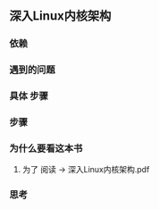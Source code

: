 ## 深入Linux内核架构

### 依赖


### 遇到的问题


### 具体 步骤


### 步骤

### 为什么要看这本书
1. 为了 阅读 -> 深入Linux内核架构.pdf


### 思考
